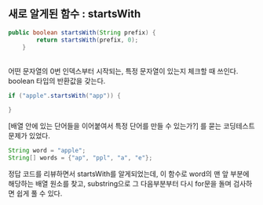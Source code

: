## 새로 알게된 함수 : startsWith
```java
public boolean startsWith(String prefix) {
        return startsWith(prefix, 0);
    }
```
<br>
어떤 문자열의 0번 인덱스부터 시작되는, 특정 문자열이 있는지 체크할 때 쓰인다.
boolean 타입의 반환값을 갖는다.
<br>

```java
if ("apple".startsWith("app")) {

}
```       

[배열 안에 있는 단어들을 이어붙여서 특정 단어를 만들 수 있는가?] 를 묻는 코딩테스트 문제가 있었다. <br>

```java
String word = "apple";
String[] words = {"ap", "ppl", "a", "e"};
```
정답 코드를 리뷰하면서 startsWith를 알게되었는데, 이 함수로 word의 맨 앞 부분에 해당하는 배열 원소를 찾고, substring으로 그 다음부분부터 다시 for문을 돌며 검사하면 쉽게 풀 수 있다.


